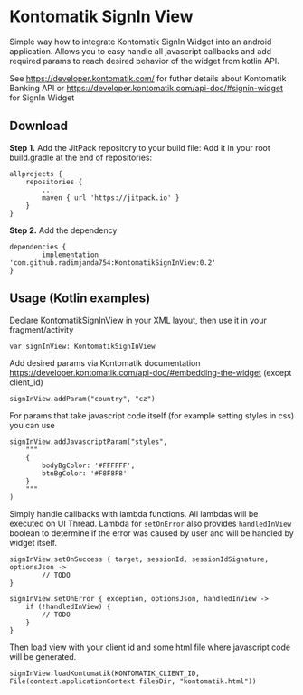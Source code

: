 # Kontomatik SignIn View

Simple way how to integrate Kontomatik SignIn Widget into an android application. Allows you to easy handle all javascript callbacks and add required params to reach desired behavior of the widget from kotlin API.

See https://developer.kontomatik.com/ for futher details about Kontomatik Banking API or https://developer.kontomatik.com/api-doc/#signin-widget for SignIn Widget

##  Download

**Step 1.** Add the JitPack repository to your build file: Add it in your root build.gradle at the end of repositories:

	allprojects {
		repositories {
			...
			maven { url 'https://jitpack.io' }
		}
	}

**Step 2.** Add the dependency

	dependencies {
	        implementation 'com.github.radimjanda754:KontomatikSignInView:0.2'
	}

##  Usage (Kotlin examples)

Declare KontomatikSignInView in your XML layout, then use it in your fragment/activity

    var signInView: KontomatikSignInView

Add desired params via Kontomatik documentation https://developer.kontomatik.com/api-doc/#embedding-the-widget (except client_id)

    signInView.addParam("country", "cz")

For params that take javascript code itself (for example setting styles in css) you can use

    signInView.addJavascriptParam("styles", 
        """
        {
            bodyBgColor: '#FFFFFF',
            btnBgColor: '#F8F8F8'
        }
        """
    )

Simply handle callbacks with lambda functions. All lambdas will be executed on UI Thread. Lambda for `setOnError` also provides `handledInView` boolean to determine if the error was caused by user and will be handled by widget itself.

    signInView.setOnSuccess { target, sessionId, sessionIdSignature, optionsJson ->
            // TODO
    }

    signInView.setOnError { exception, optionsJson, handledInView ->
        if (!handledInView) {
            // TODO
        }
    }

Then load view with your client id and some html file where javascript code will be generated.

    signInView.loadKontomatik(KONTOMATIK_CLIENT_ID, File(context.applicationContext.filesDir, "kontomatik.html"))
